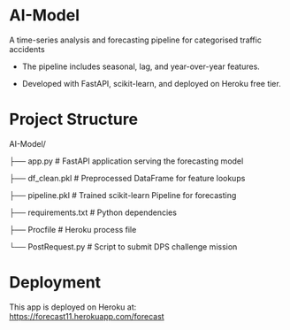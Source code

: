 # AI-Model
A time-series analysis and forecasting pipeline for categorised traffic accidents

 - The pipeline includes seasonal, lag, and year-over-year features.

 - Developed with FastAPI, scikit-learn, and deployed on Heroku free tier.

# Project Structure
AI-Model/

├── app.py              # FastAPI application serving the forecasting model

├── df_clean.pkl        # Preprocessed DataFrame for feature lookups

├── pipeline.pkl        # Trained scikit-learn Pipeline for forecasting

├── requirements.txt    # Python dependencies

├── Procfile            # Heroku process file

└── PostRequest.py      # Script to submit DPS challenge mission

# Deployment
This app is deployed on Heroku at:
https://forecast11.herokuapp.com/forecast
